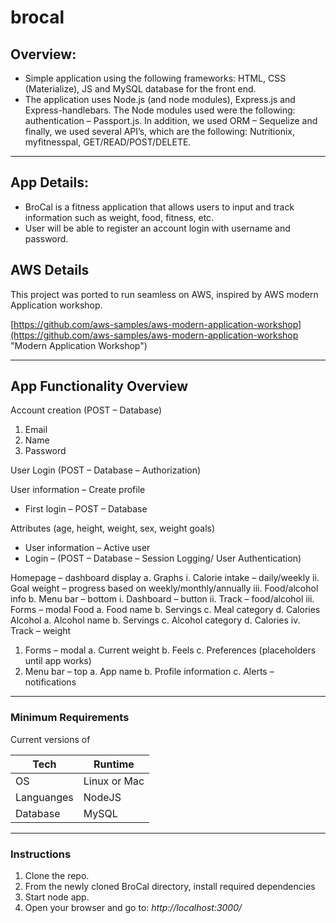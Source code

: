# brocal

## Overview:

 - Simple application using the following frameworks: HTML, CSS (Materialize), JS and MySQL database for the front end.
 - The application uses Node.js (and node modules), Express.js and Express-handlebars. The Node modules used were the following: authentication – Passport.js. In addition, we used ORM – Sequelize and finally, we used several API’s, which are the following: Nutritionix, myfitnesspal, GET/READ/POST/DELETE.
- - -

## App Details:

- BroCal is a fitness application that allows users to input and track information such as weight, food, fitness, etc.
- User will be able to register an account login with username and password.

## AWS Details

This project was ported to run seamless on AWS, inspired by AWS modern Application workshop.  

[https://github.com/aws-samples/aws-modern-application-workshop](https://github.com/aws-samples/aws-modern-application-workshop "Modern Application Workshop")

- - -

## App Functionality Overview 

Account creation (POST – Database)

1. Email
2. Name
3. Password

User Login (POST – Database – Authorization)

User information – Create profile
- First login – POST – Database

Attributes (age, height, weight, sex, weight goals)

- User information – Active user
- Login – (POST – Database – Session Logging/ User Authentication)

Homepage – dashboard display
    a.	Graphs
      i.	Calorie intake – daily/weekly
      ii.	Goal weight – progress based on weekly/monthly/annually
      iii.	Food/alcohol info
   b.	Menu bar – bottom
      i.	Dashboard – button
      ii.	Track – food/alcohol
      iii.	Forms – modal
Food
   a.	Food name
   b.	Servings
   c.	Meal category
   d.	Calories
Alcohol
  a.	Alcohol name
  b.	Servings
  c.	Alcohol category
  d.	Calories
    iv.	Track – weight
1.	Forms – modal
   a.	Current weight
   b.	Feels 
    c.	Preferences (placeholders until app works)
2.	Menu bar – top
    a.	App name
    b.	Profile information
    c.	Alerts – notifications

- - -
### Minimum Requirements

Current versions of

|Tech | Runtime |
|-----|-----|
|OS | Linux or Mac|
|Languanges | NodeJS|
|Database | MySQL|

- - -
### Instructions

1. Clone the repo.
2. From the newly cloned BroCal directory, install required dependencies
3. Start node app.
4. Open your browser and go to: *http://localhost:3000/*
